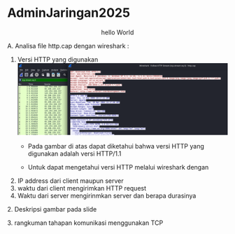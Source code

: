 # AdminJaringan2025
<p align="center">hello World</p>
<p>A. Analisa file http.cap dengan wireshark :</p>
<ol>
  <li>
      Versi HTTP yang digunakan
      <img src="./img/HTTP Version.png">
      <ul>
        <li>
            <p>Pada gambar di atas dapat diketahui bahwa versi HTTP yang digunakan adalah versi HTTP/1.1</p>
        </li>
        <li>
            <p>Untuk dapat mengetahui versi HTTP melalui wireshark dengan</p>
        </li>
      </ul>
  </li>
  <li>IP address dari client maupun server</li>
  <li>waktu dari client mengirimkan HTTP request</li>
  <li>Waktu dari server mengirinmkan server dan berapa durasinya</li>
</ol>
<p>2. Deskripsi gambar pada slide</p> 
<p>3. rangkuman tahapan komunikasi menggunakan TCP</p>
